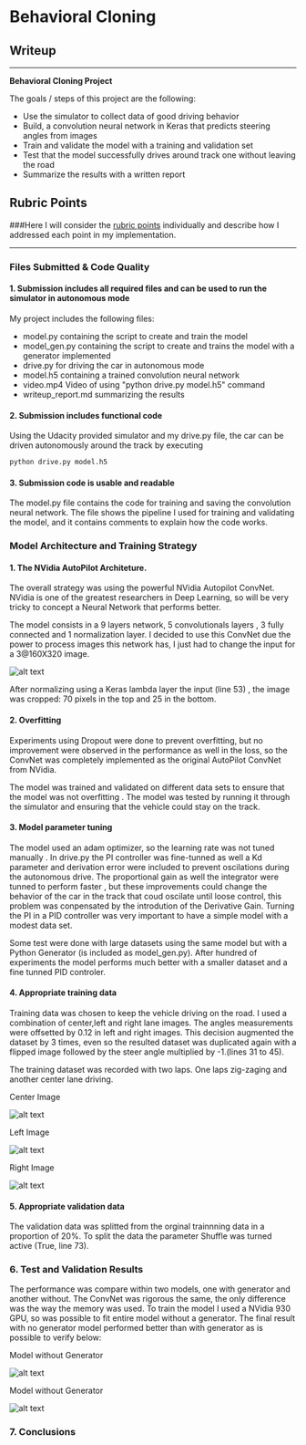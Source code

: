 # **Behavioral Cloning** 

## Writeup 

---

**Behavioral Cloning Project**

The goals / steps of this project are the following:
* Use the simulator to collect data of good driving behavior
* Build, a convolution neural network in Keras that predicts steering angles from images
* Train and validate the model with a training and validation set
* Test that the model successfully drives around track one without leaving the road
* Summarize the results with a written report


[//]: # (Image References)

[image1]: ./examples/nvidiaNN.png "Model Visualization"
[image2]: ./examples/center_2016_12_01_13_30_48_287.jpg
 "Center"
[image3]: ./examples/left_2016_12_01_13_38_52_961.jpg
 "Left"
[image4]: ./examples/right_2016_12_01_13_33_34_260.jpg
 "Right"
[image5]: ./examples/loss.png "Loss without Generator"
[image6]: ./examples/loss_2.png "Loss with Generator"
[image7]: ./examples/placeholder_small.png "Flipped Image"

## Rubric Points
###Here I will consider the [rubric points](https://review.udacity.com/#!/rubrics/432/view) individually and describe how I addressed each point in my implementation.  

---
### Files Submitted & Code Quality

#### 1. Submission includes all required files and can be used to run the simulator in autonomous mode

My project includes the following files:
* model.py containing the script to create and train the model
* model_gen.py containing the script to create and trains the model with a generator implemented 
* drive.py for driving the car in autonomous mode
* model.h5 containing a trained convolution neural network 
* video.mp4 Video of using "python drive.py model.h5" command
* writeup_report.md summarizing the results

#### 2. Submission includes functional code
Using the Udacity provided simulator and my drive.py file, the car can be driven autonomously around the track by executing 
```sh
python drive.py model.h5
```

#### 3. Submission code is usable and readable

The model.py file contains the code for training and saving the convolution neural network. The file shows the pipeline I used for training and validating the model, and it contains comments to explain how the code works.

### Model Architecture and Training Strategy

#### 1. The NVidia AutoPilot Architeture.

The overall strategy was using the powerful NVidia Autopilot ConvNet. NVidia is one of the greatest researchers in Deep Learning, so will be very tricky to concept a Neural Network that performs better.

The model consists in a 9 layers network, 5 convolutionals layers , 3 fully connected and 1 normalization layer. I decided to use this ConvNet due the power to process images this network has, I just had to change the input for a 3@160X320 image.

![alt text][image1]

After normalizing using a Keras lambda layer the input (line 53) , the image was cropped: 70 pixels in the top and 25 in the bottom.

#### 2. Overfitting

Experiments using Dropout were done to prevent overfitting, but no improvement were observed in the performance as well in the loss, so the ConvNet was completely implemented as the original AutoPilot ConvNet from NVidia.

The model was trained and validated on different data sets to ensure that the model was not overfitting . The model was tested by running it through the simulator and ensuring that the vehicle could stay on the track.

#### 3. Model parameter tuning

The model used an adam optimizer, so the learning rate was not tuned manually .
In drive.py the PI controller was fine-tunned as well a Kd parameter and derivation error were included to prevent oscilations during the autonomous drive. The proportional gain as well the integrator were tunned to perform faster , but these improvements could change the behavior of the car in the track that coud oscilate until loose control, this problem was conpensated by the introdution of the Derivative Gain.
Turning the PI in a PID controller was very important to have a simple model with a modest data set.

Some test were done with large datasets using the same model but with a Python Generator (is included as model_gen.py). After hundred of experiments the model performs much better with a smaller dataset and a fine tunned PID controler.

#### 4. Appropriate training data

Training data was chosen to keep the vehicle driving on the road. I used a combination of center,left and right lane images. The angles measurements were offsetted by 0.12 in left and right images. This decision augmented the dataset by 3 times, even so the resulted dataset was duplicated again with a flipped image followed by the steer angle multiplied by -1.(lines 31 to 45).

The training dataset was recorded with two laps. One laps zig-zaging and another center lane driving. 

Center Image

![alt text][image2]

Left Image

![alt text][image3]

Right Image

![alt text][image4]

#### 5. Appropriate validation data

The validation data was splitted from the orginal trainnning data in a proportion of 20%. To split the data the parameter Shuffle was turned active (True, line 73).

### 6. Test and Validation Results 

The performance was compare within two models, one with generator and another without. The ConvNet was rigorous the same, the only difference was the way the memory was used. To train the model I used a NVidia 930 GPU, so was possible to fit entire model without a generator.
The final result with no generator model performed better than with generator as is possible to verify below:

Model without Generator

![alt text][image5]

Model without Generator

![alt text][image6]

### 7. Conclusions 







